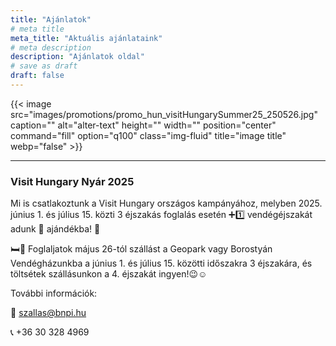```yaml
---
title: "Ajánlatok"
# meta title
meta_title: "Aktuális ajánlataink"
# meta description
description: "Ajánlatok oldal"
# save as draft
draft: false
---
```



{{< image src="images/promotions/promo_hun_visitHungarySummer25_250526.jpg" caption="" alt="alter-text" height="" width="" position="center" command="fill" option="q100" class="img-fluid" title="image title"  webp="false" >}}


<hr>

### Visit Hungary Nyár 2025

Mi is csatlakoztunk a Visit Hungary országos kampányához, melyben 2025. június 1. és július 15. közti  3  éjszakás foglalás esetén ➕1️⃣ vendégéjszakát adunk 🎁 ajándékba! 🥳

🛏🏡 Foglaljatok május 26-tól szállást a Geopark vagy Borostyán Vendégházunkba a június 1. és július 15. közötti időszakra 3 éjszakára, és töltsétek szállásunkon a 4. éjszakát ingyen!😉☺️

További információk:

📧 szallas@bnpi.hu

📞 +36 30 328 4969
